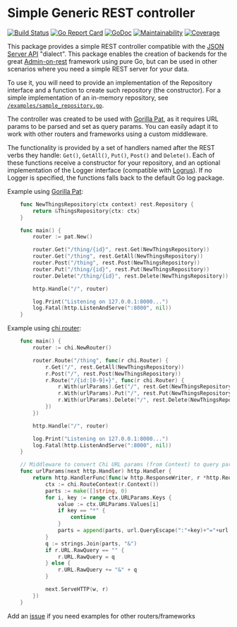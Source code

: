 # Simple Generic REST controller

[![Build Status](https://github.com/deluan/rest/workflows/CI/badge.svg)](https://github.com/deluan/rest/actions)
[![Go Report Card](https://goreportcard.com/badge/github.com/deluan/rest)](https://goreportcard.com/report/github.com/deluan/rest)
[![GoDoc](https://godoc.org/github.com/deluan/rest?status.svg)](https://godoc.org/github.com/deluan/rest)
[![Maintainability](https://api.codeclimate.com/v1/badges/6837751f9b4305e56843/maintainability)](https://codeclimate.com/github/deluan/rest/maintainability)
[![Coverage](http://gocover.io/_badge/github.com/deluan/rest)](http://gocover.io/github.com/deluan/rest)

This package provides a simple REST controller compatible with the [JSON Server API](https://github.com/typicode/json-server)
"dialect". This package enables the creation of backends for the great [Admin-on-rest](https://marmelab.com/admin-on-rest/)
framework using pure Go, but can be used in other scenarios where you need a simple REST server for your data.

To use it, you will need to provide an implementation of the Repository interface and a function to create
such repository (the constructor). For a simple implementation of an in-memory repository, see
[`/examples/sample_repository.go`](https://github.com/deluan/rest/blob/master/examples/sample_repository.go).

The controller was created to be used with [Gorilla Pat](https://github.com/gorilla/pat), as it requires URL params to
be parsed and set as query params. You can easily adapt it to work with other routers and frameworks using a custom middleware.

The functionality is provided by a set of handlers named after the REST verbs they handle: `Get()`, `GetAll()`, `Put()`,
`Post()` and `Delete()`. Each of these functions receive a constructor for your repository, and an optional
implementation of the Logger interface (compatible with [Logrus](https://github.com/sirupsen/logrus)). If no Logger is
specified, the functions falls back to the default Go log package.

Example using [Gorilla Pat](https://github.com/gorilla/pat):

```go
	func NewThingsRepository(ctx context) rest.Repository {
		return &ThingsRepository{ctx: ctx}
	}

	func main() {
		router := pat.New()

		router.Get("/thing/{id}", rest.Get(NewThingsRepository))
		router.Get("/thing", rest.GetAll(NewThingsRepository))
		router.Post("/thing", rest.Post(NewThingsRepository))
		router.Put("/thing/{id}", rest.Put(NewThingsRepository))
		router.Delete("/thing/{id}", rest.Delete(NewThingsRepository))

		http.Handle("/", router)

		log.Print("Listening on 127.0.0.1:8000...")
		log.Fatal(http.ListenAndServe(":8000", nil))
	}
```

Example using [chi router](https://github.com/go-chi/chi):

```go
	func main() {
		router := chi.NewRouter()

		router.Route("/thing", func(r chi.Router) {
			r.Get("/", rest.GetAll(NewThingsRepository))
			r.Post("/", rest.Post(NewThingsRepository))
			r.Route("/{id:[0-9]+}", func(r chi.Router) {
				r.With(urlParams).Get("/", rest.Get(NewThingsRepository))
				r.With(urlParams).Put("/", rest.Put(NewThingsRepository))
				r.With(urlParams).Delete("/", rest.Delete(NewThingsRepository))
			})
		})

		http.Handle("/", router)

		log.Print("Listening on 127.0.0.1:8000...")
		log.Fatal(http.ListenAndServe(":8000", nil))
	}

	// Middleware to convert Chi URL params (from Context) to query params, as expected by our REST package
	func urlParams(next http.Handler) http.Handler {
		return http.HandlerFunc(func(w http.ResponseWriter, r *http.Request) {
			ctx := chi.RouteContext(r.Context())
			parts := make([]string, 0)
			for i, key := range ctx.URLParams.Keys {
				value := ctx.URLParams.Values[i]
				if key == "*" {
					continue
				}
				parts = append(parts, url.QueryEscape(":"+key)+"="+url.QueryEscape(value))
			}
			q := strings.Join(parts, "&")
			if r.URL.RawQuery == "" {
				r.URL.RawQuery = q
			} else {
				r.URL.RawQuery += "&" + q
			}

			next.ServeHTTP(w, r)
		})
	}
```

Add an [issue](https://github.com/deluan/rest/issues) if you need examples for other routers/frameworks
